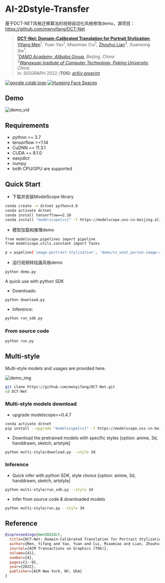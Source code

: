 # AI-2Dstyle-Transfer
基于DCT-NET风格迁移算法的视频自动化风格修改demo，源项目：https://github.com/menyifang/DCT-Net

> [**DCT-Net: Domain-Calibrated Translation for Portrait Stylization**](arxiv_url_coming_soon),             
> [Yifang Men](https://menyifang.github.io/)<sup>1</sup>, Yuan Yao<sup>1</sup>, Miaomiao Cui<sup>1</sup>, [Zhouhui Lian](https://www.icst.pku.edu.cn/zlian/)<sup>2</sup>, Xuansong Xie<sup>1</sup>,        
> _<sup>1</sup>[DAMO Academy, Alibaba Group](https://damo.alibaba.com), Beijing, China_  
> _<sup>2</sup>[Wangxuan Institute of Computer Technology, Peking University](https://www.icst.pku.edu.cn/), China_     
> In: SIGGRAPH 2022 (**TOG**) 
> *[arXiv preprint](https://arxiv.org/abs/2207.02426)* 

<a href="https://colab.research.google.com/github/menyifang/DCT-Net/blob/main/notebooks/inference.ipynb"><img src="https://colab.research.google.com/assets/colab-badge.svg" alt="google colab logo"></a> 
[![Hugging Face Spaces](https://img.shields.io/badge/%F0%9F%A4%97%20Hugging%20Face-Spaces-blue)](https://huggingface.co/spaces/SIGGRAPH2022/DCT-Net)


## Demo
![demo_vid](https://github.com/menyifang/DCT-Net/raw/main/assets/demo.gif)


## Requirements
* python >= 3.7
* tensorflow >=1.14
* CuDNN == 11.3.1
* CUDA  == 8.1.0
* easydict
* numpy
* both CPU/GPU are supported


## Quick Start

- 下载并安装ModelScope library

```bash
conda create -n dctnet python=3.8
conda activate dctnet
conda install tensorflow==2.10
conda install "modelscope[cv]" -f https://modelscope.oss-cn-beijing.aliyuncs.com/releases/repo.html
```

- 模型加载和推理demo
```bash
from modelscope.pipelines import pipeline
from modelscope.utils.constant import Tasks

p = pipeline('image-portrait-stylization', 'damo/cv_unet_person-image-cartoon_compound-models')
```

- 运行视频转绘画风格demo
```bash
python demo.py
```

A quick use with python SDK

- Downloads:
```bash
python download.py
```

- Inference:
```bash
python run_sdk.py
```


### From source code
```bash
python run.py
```

## Multi-style

Multi-style models and usages are provided here.

![demo_img](https://raw.githubusercontent.com/menyifang/DCT-Net/main/assets/styles.png)

```bash
git clone https://github.com/menyifang/DCT-Net.git
cd DCT-Net
```

###  Multi-style models download

- upgrade modelscope>=0.4.7

```bash
conda activate dctnet
pip install --upgrade "modelscope[cv]" -f https://modelscope.oss-cn-beijing.aliyuncs.com/releases/repo.html
```

- Download the pretrained models with specific styles [option: anime, 3d, handdrawn, sketch, artstyle]
```bash
python multi-style/download.py --style 3d
```

### Inference

- Quick infer with python SDK, style choice [option: anime, 3d, handdrawn, sketch, artstyle]

```bash
python multi-style/run_sdk.py --style 3d
```

- Infer from source code & downloaded models
```bash
python multi-style/run.py --style 3d
```


## Reference

```bibtex
@inproceedings{men2022dct,
  title={DCT-Net: Domain-Calibrated Translation for Portrait Stylization},
  author={Men, Yifang and Yao, Yuan and Cui, Miaomiao and Lian, Zhouhui and Xie, Xuansong},
  journal={ACM Transactions on Graphics (TOG)},
  volume={41},
  number={4},
  pages={1--9},
  year={2022},
  publisher={ACM New York, NY, USA}
}
```
